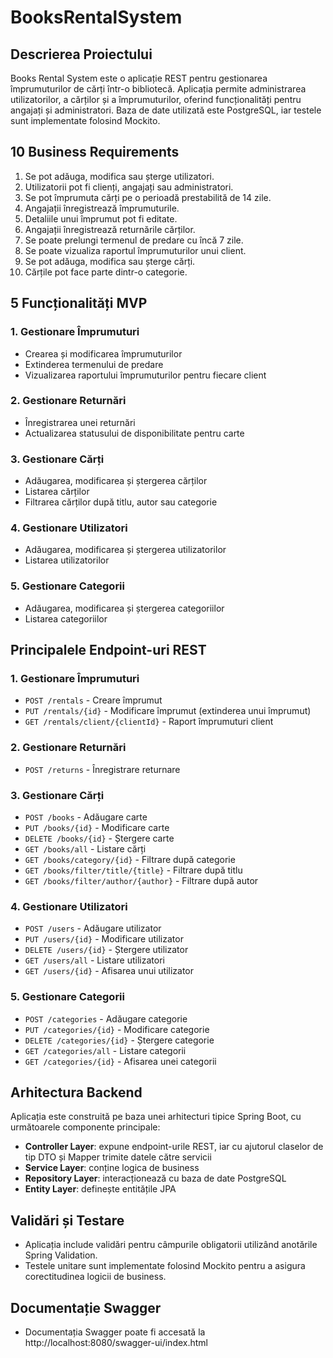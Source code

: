 # BooksRentalSystem

## Descrierea Proiectului
Books Rental System este o aplicație REST pentru gestionarea împrumuturilor de cărți într-o bibliotecă. Aplicația permite administrarea utilizatorilor, a cărților și a împrumuturilor, oferind funcționalități pentru angajați și administratori. Baza de date utilizată este PostgreSQL, iar testele sunt implementate folosind Mockito.

## 10 Business Requirements
1. Se pot adăuga, modifica sau șterge utilizatori.
2. Utilizatorii pot fi clienți, angajați sau administratori.
3. Se pot împrumuta cărți pe o perioadă prestabilită de 14 zile.
4. Angajații înregistrează împrumuturile.
5. Detaliile unui împrumut pot fi editate.
6. Angajații înregistrează returnările cărților.
7. Se poate prelungi termenul de predare cu încă 7 zile.
8. Se poate vizualiza raportul împrumuturilor unui client.
9. Se pot adăuga, modifica sau șterge cărți.
10. Cărțile pot face parte dintr-o categorie.

## 5 Funcționalități MVP
### 1. Gestionare Împrumuturi
- Crearea și modificarea împrumuturilor
- Extinderea termenului de predare
- Vizualizarea raportului împrumuturilor pentru fiecare client

### 2. Gestionare Returnări
- Înregistrarea unei returnări
- Actualizarea statusului de disponibilitate pentru carte

### 3. Gestionare Cărți
- Adăugarea, modificarea și ștergerea cărților
- Listarea cărților
- Filtrarea cărților după titlu, autor sau categorie

### 4. Gestionare Utilizatori
- Adăugarea, modificarea și ștergerea utilizatorilor
- Listarea utilizatorilor

### 5. Gestionare Categorii
- Adăugarea, modificarea și ștergerea categoriilor
- Listarea categoriilor

## Principalele Endpoint-uri REST

### 1. Gestionare Împrumuturi
- `POST /rentals` - Creare împrumut
- `PUT /rentals/{id}` - Modificare împrumut (extinderea unui împrumut)
- `GET /rentals/client/{clientId}` - Raport împrumuturi client

### 2. Gestionare Returnări
- `POST /returns` - Înregistrare returnare

### 3. Gestionare Cărți
- `POST /books` - Adăugare carte
- `PUT /books/{id}` - Modificare carte
- `DELETE /books/{id}` - Ștergere carte
- `GET /books/all` - Listare cărți
- `GET /books/category/{id}` - Filtrare după categorie
- `GET /books/filter/title/{title}` - Filtrare după titlu
- `GET /books/filter/author/{author}` - Filtrare după autor

### 4. Gestionare Utilizatori
- `POST /users` - Adăugare utilizator
- `PUT /users/{id}` - Modificare utilizator
- `DELETE /users/{id}` - Ștergere utilizator
- `GET /users/all` - Listare utilizatori
- `GET /users/{id}` - Afisarea unui utilizator

### 5. Gestionare Categorii
- `POST /categories` - Adăugare categorie
- `PUT /categories/{id}` - Modificare categorie
- `DELETE /categories/{id}` - Ștergere categorie
- `GET /categories/all` - Listare categorii
- `GET /categories/{id}` - Afisarea unei categorii

## Arhitectura Backend
Aplicația este construită pe baza unei arhitecturi tipice Spring Boot, cu următoarele componente principale:

- **Controller Layer**: expune endpoint-urile REST, iar cu ajutorul claselor de tip DTO și Mapper trimite datele către servicii
- **Service Layer**: conține logica de business
- **Repository Layer**: interacționează cu baza de date PostgreSQL
- **Entity Layer**: definește entitățile JPA

## Validări și Testare
- Aplicația include validări pentru câmpurile obligatorii utilizând anotările Spring Validation.
- Testele unitare sunt implementate folosind Mockito pentru a asigura corectitudinea logicii de business.

## Documentație Swagger
- Documentația Swagger poate fi accesată la http://localhost:8080/swagger-ui/index.html

